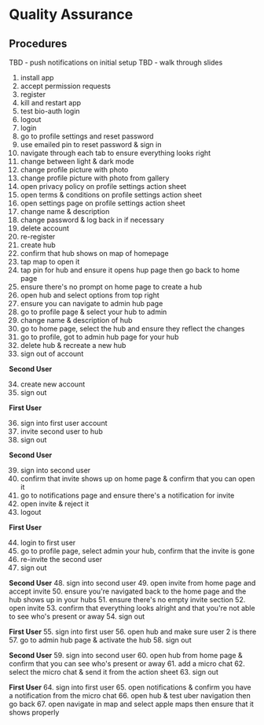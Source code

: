 # Quality Assurance

## Procedures

TBD - push notifications on initial setup
TBD - walk through slides

1. install app
2. accept permission requests
3. register
4. kill and restart app
5. test bio-auth login
6. logout
7. login
8. go to profile settings and reset password
9. use emailed pin to reset password & sign in
10. navigate through each tab to ensure everything looks right
11. change between light & dark mode
12. change profile picture with photo
13. change profile picture with photo from gallery
14. open privacy policy on profile settings action sheet
15. open terms & conditions on profile settings action sheet
16. open settings page on profile settings action sheet
17. change name & description
18. change password & log back in if necessary 
19. delete account
20. re-register
21. create hub
22. confirm that hub shows on map of homepage
23. tap map to open it
24. tap pin for hub and ensure it opens hup page then go back to home page
25. ensure there's no prompt on home page to create a hub
26. open hub and select options from top right
27. ensure you can navigate to admin hub page
28. go to profile page & select your hub to admin
29. change name & description of hub
30. go to home page, select the hub and ensure they reflect the changes
31. go to profile, got to admin hub page for your hub
32. delete hub & recreate a new hub
33. sign out of account

**Second User**

34. create new account
35. sign out

**First User**

36. sign into first user account
37. invite second user to hub
38. sign out

**Second User**

39. sign into second user
40. confirm that invite shows up on home page & confirm that you can open it
41. go to notifications page and ensure there's a notification for invite
42. open invite & reject it
43. logout

**First User**

44. login to first user
45. go to profile page, select admin your hub, confirm that the invite is gone
46. re-invite the second user
47. sign out

**Second User**
48. sign into second user
49. open invite from home page and accept invite
50. ensure you're navigated back to the home page and the hub shows up in your hubs
51. ensure there's no empty invite section
52. open invite
53. confirm that everything looks alright and that you're not able to see who's present or away
54. sign out

**First User**
55. sign into first user
56. open hub and make sure user 2 is there
57. go to admin hub page & activate the hub
58. sign out

**Second User**
59. sign into second user
60. open hub from home page & confirm that you can see who's present or away
61. add a micro chat
62. select the micro chat & send it from the action sheet
63. sign out

**First User**
64. sign into first user
65. open notifications & confirm you have a notification from the micro chat
66. open hub & test uber navigation then go back
67. open navigate in map and select apple maps then ensure that it shows properly